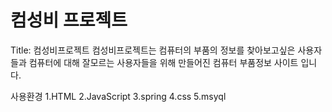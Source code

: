 # 컴성비 프로젝트

Title: 컴성비프로젝트
컴성비프로젝트는 컴퓨터의 부품의 정보를 찾아보고싶은 사용자들과 
컴퓨터에 대해 잘모르는 사용자들을 위해 만들어진
컴퓨터 부품정보 사이트 입니다.

사용환경 
1.HTML
2.JavaScript
3.spring
4.css
5.msyql


